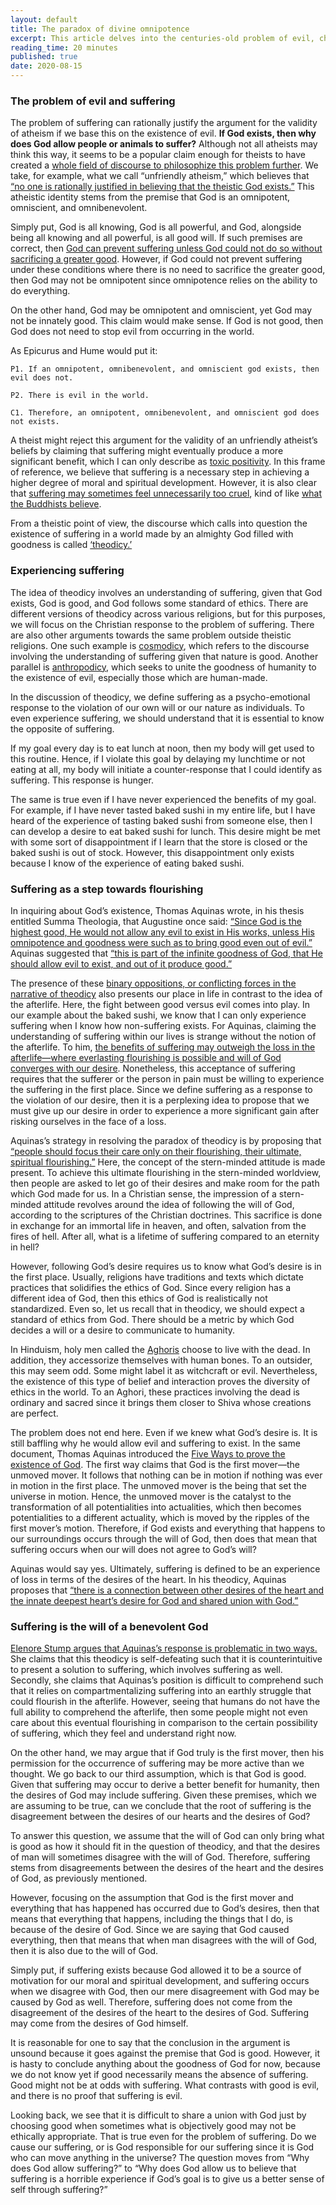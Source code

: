 ```yaml
---
layout: default
title: The paradox of divine omnipotence
excerpt: This article delves into the centuries-old problem of evil, challenging monotheists with the paradox of reconciling an omnipotent, omnibenevolent, and omniscient God's existence with the presence of evil. Originating from a college class on faith and reason, it serves as an exploratory analysis that weaves together philosophical arguments and theological perspectives.
reading_time: 20 minutes
published: true
date: 2020-08-15
---
```


### The problem of evil and suffering 

The problem of suffering can rationally justify the argument for the validity of atheism if we base this on the existence of evil. **If God exists, then why does God allow people or animals to suffer?** Although not all atheists may think this way, it seems to be a popular claim enough for theists to have created a [whole field of discourse to philosophize this problem further](https://en.wikipedia.org/wiki/Religious_responses_to_the_problem_of_evil). We take, for example, what we call “unfriendly atheism,” which believes that [“no one is rationally justified in believing that the theistic God exists.”](https://www.jstor.org/stable/20009775) This atheistic identity stems from the premise that God is an omnipotent, omniscient, and omnibenevolent.

Simply put, God is all knowing, God is all powerful, and God, alongside being all knowing and all powerful, is all good will. If such premises are correct, then [God can prevent suffering unless God could not do so without sacrificing a greater good](https://www.jstor.org/stable/20009775). However, if God could not prevent suffering under these conditions where there is no need to sacrifice the greater good, then God may not be omnipotent since omnipotence relies on the ability to do everything.

On the other hand, God may be omnipotent and omniscient, yet God may not be innately good. This claim would make sense. If God is not good, then God does not need to stop evil from occurring in the world.

As Epicurus and Hume would put it:
```
P1. If an omnipotent, omnibenevolent, and omniscient god exists, then evil does not.

P2. There is evil in the world.

C1. Therefore, an omnipotent, omnibenevolent, and omniscient god does not exists.
```

A theist might reject this argument for the validity of an unfriendly atheist’s beliefs by claiming that suffering might eventually produce a more significant benefit, which I can only describe as [toxic positivity](https://en.wikipedia.org/wiki/Toxic_positivity). In this frame of reference, we believe that suffering is a necessary step in achieving a higher degree of moral and spiritual development. However, it is also clear that [suffering may sometimes feel unnecessarily too cruel](https://www.jstor.org/stable/20009775), kind of like [what the Buddhists believe](https://en.wikipedia.org/wiki/Du%E1%B8%A5kha).

From a theistic point of view, the discourse which calls into question the existence of suffering in a world made by an almighty God filled with goodness is called [‘theodicy.’](https://en.wikipedia.org/wiki/Theodicy)

### Experiencing suffering

The idea of theodicy involves an understanding of suffering, given that God exists, God is good, and God follows some standard of ethics. There are different versions of theodicy across various religions, but for this purposes, we will focus on the Christian response to the problem of suffering. There are also other arguments towards the same problem outside theistic religions. One such example is [cosmodicy](https://en.wiktionary.org/wiki/cosmodicy), which refers to the discourse involving the understanding of suffering given that nature is good. Another parallel is [anthropodicy](https://www.jstor.org/stable/1463312), which seeks to unite the goodness of humanity to the existence of evil, especially those which are human-made.

In the discussion of theodicy, we define suffering as a psycho-emotional response to the violation of our own will or our nature as individuals. To even experience suffering, we should understand that it is essential to know the opposite of suffering.

If my goal every day is to eat lunch at noon, then my body will get used to this routine. Hence, if I violate this goal by delaying my lunchtime or not eating at all, my body will initiate a counter-response that I could identify as suffering. This response is hunger.

The same is true even if I have never experienced the benefits of my goal. For example, if I have never tasted baked sushi in my entire life, but I have heard of the experience of tasting baked sushi from someone else, then I can develop a desire to eat baked sushi for lunch. This desire might be met with some sort of disappointment if I learn that the store is closed or the baked sushi is out of stock. However, this disappointment only exists because I know of the experience of eating baked sushi.

### Suffering as a step towards flourishing

In inquiring about God’s existence, Thomas Aquinas wrote, in his thesis entitled Summa Theologia, that Augustine once said: [“Since God is the highest good, He would not allow any evil to exist in His works, unless His omnipotence and goodness were such as to bring good even out of evil.”](https://www.logoslibrary.org/augustine/enchiridion/011.html) Aquinas suggested that [“this is part of the infinite goodness of God, that He should allow evil to exist, and out of it produce good.”](https://www.newadvent.org/summa/1002.htm#article3)

The presence of these [binary oppositions, or conflicting forces in the narrative of theodicy](https://www.taylorfrancis.com/chapters/mono/10.4324/9781315727868-3/narrative-structures-bronwen-thomas) also presents our place in life in contrast to the idea of the afterlife. Here, the fight between good versus evil comes into play. In our example about the baked sushi, we know that I can only experience suffering when I know how non-suffering exists. For Aquinas, claiming the understanding of suffering within our lives is strange without the notion of the afterlife. To him, [the benefits of suffering may outweigh the loss in the afterlife—where everlasting flourishing is possible and will of God converges with our desire](https://doi.org/10.1093/acprof:oso/9780199277421.003.0014). Nonetheless, this acceptance of suffering requires that the sufferer or the person in pain must be willing to experience the suffering in the first place. Since we define suffering as a response to the violation of our desire, then it is a perplexing idea to propose that we must give up our desire in order to experience a more significant gain after risking ourselves in the face of a loss.

Aquinas’s strategy in resolving the paradox of theodicy is by proposing that [“people should focus their care only on their flourishing, their ultimate, spiritual flourishing.”](https://doi.org/10.1093/acprof:oso/9780199277421.003.0014) Here, the concept of the stern-minded attitude is made present. To achieve this ultimate flourishing in the stern-minded worldview, then people are asked to let go of their desires and make room for the path which God made for us. In a Christian sense, the impression of a stern-minded attitude revolves around the idea of following the will of God, according to the scriptures of the Christian doctrines. This sacrifice is done in exchange for an immortal life in heaven, and often, salvation from the fires of hell. After all, what is a lifetime of suffering compared to an eternity in hell?

However, following God’s desire requires us to know what God’s desire is in the first place. Usually, religions have traditions and texts which dictate practices that solidifies the ethics of God. Since every religion has a different idea of God, then this ethics of God is realistically not standardized. Even so, let us recall that in theodicy, we should expect a standard of ethics from God. There should be a metric by which God decides a will or a desire to communicate to humanity.

In Hinduism, holy men called the [Aghoris](https://en.wikipedia.org/wiki/Aghori) choose to live with the dead. In addition, they accessorize themselves with human bones. To an outsider, this may seem odd. Some might label it as witchcraft or evil. Nevertheless, the existence of this type of belief and interaction proves the diversity of ethics in the world. To an Aghori, these practices involving the dead is ordinary and sacred since it brings them closer to Shiva whose creations are perfect.

The problem does not end here. Even if we knew what God’s desire is. It is still baffling why he would allow evil and suffering to exist. In the same document, Thomas Aquinas introduced the [Five Ways to prove the existence of God](https://www.newadvent.org/summa/1002.htm#article3). The first way claims that God is the first mover—the unmoved mover. It follows that nothing can be in motion if nothing was ever in motion in the first place. The unmoved mover is the being that set the universe in motion. Hence, the unmoved mover is the catalyst to the transformation of all potentialities into actualities, which then becomes potentialities to a different actuality, which is moved by the ripples of the first mover’s motion. Therefore, if God exists and everything that happens to our surroundings occurs through the will of God, then does that mean that suffering occurs when our will does not agree to God’s will?

Aquinas would say yes. Ultimately, suffering is defined to be an experience of loss in terms of the desires of the heart. In his theodicy, Aquinas proposes that [“there is a connection between other desires of the heart and the innate deepest heart’s desire for God and shared union with God.”](https://doi.org/10.1093/acprof:oso/9780199277421.003.0014)

### Suffering is the will of a benevolent God

[Elenore Stump argues that Aquinas’s response is problematic in two ways.](https://cct.biola.edu/limits-theodicy-eleonore-stump/) She claims that this theodicy is self-defeating such that it is counterintuitive to present a solution to suffering, which involves suffering as well. Secondly, she claims that Aquinas’s position is difficult to comprehend such that it relies on compartmentalizing suffering into an earthly struggle that could flourish in the afterlife. However, seeing that humans do not have the full ability to comprehend the afterlife, then some people might not even care about this eventual flourishing in comparison to the certain possibility of suffering, which they feel and understand right now.

On the other hand, we may argue that if God truly is the first mover, then his permission for the occurrence of suffering may be more active than we thought. We go back to our third assumption, which is that God is good. Given that suffering may occur to derive a better benefit for humanity, then the desires of God may include suffering. Given these premises, which we are assuming to be true, can we conclude that the root of suffering is the disagreement between the desires of our hearts and the desires of God?

To answer this question, we assume that the will of God can only bring what is good as how it should fit in the question of theodicy, and that the desires of man will sometimes disagree with the will of God. Therefore, suffering stems from disagreements between the desires of the heart and the desires of God, as previously mentioned.

However, focusing on the assumption that God is the first mover and everything that has happened has occurred due to God’s desires, then that means that everything that happens, including the things that I do, is because of the desire of God. Since we are saying that God caused everything, then that means that when man disagrees with the will of God, then it is also due to the will of God.

Simply put, if suffering exists because God allowed it to be a source of motivation for our moral and spiritual development, and suffering occurs when we disagree with God, then our mere disagreement with God may be caused by God as well. Therefore, suffering does not come from the disagreement of the desires of the heart to the desires of God. Suffering may come from the desires of God himself.

It is reasonable for one to say that the conclusion in the argument is unsound because it goes against the premise that God is good. However, it is hasty to conclude anything about the goodness of God for now, because we do not know yet if good necessarily means the absence of suffering. Good might not be at odds with suffering. What contrasts with good is evil, and there is no proof that suffering is evil.

Looking back, we see that it is difficult to share a union with God just by choosing good when sometimes what is objectively good may not be ethically appropriate. That is true even for the problem of suffering. Do we cause our suffering, or is God responsible for our suffering since it is God who can move anything in the universe? The question moves from “Why does God allow suffering?” to “Why does God allow us to believe that suffering is a horrible experience if God’s goal is to give us a better sense of self through suffering?”